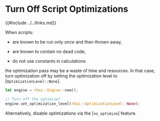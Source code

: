 Turn Off Script Optimizations
============================

{{#include ../../links.md}}

When scripts:

* are known to be run only _once_ and then thrown away,

* are known to contain no dead code,

* do not use constants in calculations

the optimization pass may be a waste of time and resources.  In that case, turn optimization off
by setting the optimization level to [`OptimizationLevel::None`].

```rust no_run
let engine = rhai::Engine::new();

// Turn off the optimizer
engine.set_optimization_level(rhai::OptimizationLevel::None);
```

Alternatively, disable optimizations via the [`no_optimize`] feature.
